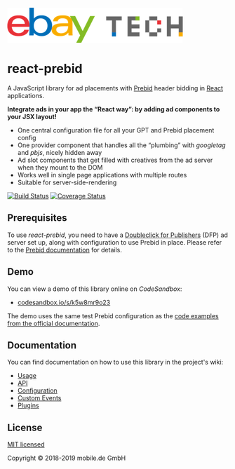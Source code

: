 ![eBay Tech Logo](ebay-tech-logo.png "eBay Tech Logo")

# react-prebid

A JavaScript library for ad placements with [Prebid](http://prebid.org) header bidding in [React](https://reactjs.org) applications.

**Integrate ads in your app the “React way”: by adding ad components to your JSX layout!**

* One central configuration file for all your GPT and Prebid placement config
* One provider component that handles all the “plumbing” with *googletag* and *pbjs*, nicely hidden away
* Ad slot components that get filled with creatives from the ad server when they mount to the DOM
* Works well in single page applications with multiple routes
* Suitable for server-side-rendering

[![Build Status](https://travis-ci.com/technology-ebay-de/react-prebid.svg?branch=master)](https://travis-ci.com/technology-ebay-de/react-prebid) [![Coverage Status](https://coveralls.io/repos/github/technology-ebay-de/react-prebid/badge.svg?branch=master)](https://coveralls.io/github/technology-ebay-de/react-prebid?branch=master)

## Prerequisites

To use *react-prebid*, you need to have a [Doubleclick for Publishers](https://www.google.com/intl/en/doubleclick/publishers/welcome/)
(DFP) ad server set up, along with configuration to use Prebid in place. Please refer to the
[Prebid documentation](http://prebid.org/overview/intro.html) for details.

## Demo

You can view a demo of this library online on *CodeSandbox*:

*   [codesandbox.io/s/k5w8mr9o23](https://codesandbox.io/s/k5w8mr9o23)

The demo uses the same test Prebid configuration as the
[code examples from the official documentation](http://prebid.org/dev-docs/examples/basic-example.html).

## Documentation

You can find documentation on how to use this library in the project's wiki:

* [Usage](https://github.com/technology-ebay-de/react-prebid/wiki/Usage)
* [API](https://github.com/technology-ebay-de/react-prebid/wiki/API)
* [Configuration](https://github.com/technology-ebay-de/react-prebid/wiki/Configuration)
* [Custom Events](https://github.com/technology-ebay-de/react-prebid/wiki/Custom-Events)
* [Plugins](https://github.com/technology-ebay-de/react-prebid/wiki/Custom-Events)

## License

[MIT licensed](LICENSE)

Copyright © 2018-2019 mobile.de GmbH
